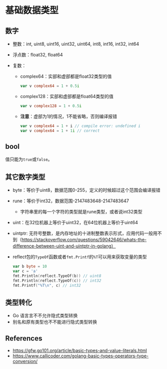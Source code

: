 # 基础数据类型
## 数字

* 整数：int, uint8, uint16, uint32, uint64, int8, int16, int32, int64

* 浮点数：float32, float64

* 复数：
  * complex64：实部和虚部都是float32类型的值
  
    ```go
    var v complex64 = 1 + 0.5i
    ```
  
  * complex128：实部和虚部都是float64类型的值
  
    ```go
    var v complex128 = 1 + 0.5i
    ```
  
  * **注意**：虚部为1的情况，1不能省略，否则编译报错
  
    ```go
    var v complex64 = 1 + i // compile error: undefined i
    var v complex64 = 1 + 1i // correct
    ```
  



## bool

值只能为`true`或`false`。



## 其它数字类型

* byte：等价于uint8，数据范围0-255，定义的时候超过这个范围会编译报错
* rune：等价于int32，数据范围-2147483648-2147483647
  
  * 字符串里的每一个字符的类型就是rune类型，或者说int32类型
* uint：在32位机器上等价于uint32，在64位机器上等价于uint64
* uintptr: 无符号整数，是内存地址的十进制整数表示形式，应用代码一般用不到（https://stackoverflow.com/questions/59042646/whats-the-difference-between-uint-and-uintptr-in-golang）

* reflect包的`TypeOf`函数或者`fmt.Printf`的`%T`可以用来获取变量的类型

    ```go
    var b byte = 10
    var c = 'a'
    fmt.Println(reflect.TypeOf(b)) // uint8
    fmt.Println(reflect.TypeOf(c)) // int32
    fmt.Printf("%T\n", c) // int32
    ```

## 类型转化

- Go 语⾔言不不允许隐式类型转换
- 别名和原有类型也不不能进⾏隐式类型转换



## References

* https://gfw.go101.org/article/basic-types-and-value-literals.html
* https://www.callicoder.com/golang-basic-types-operators-type-conversion/
